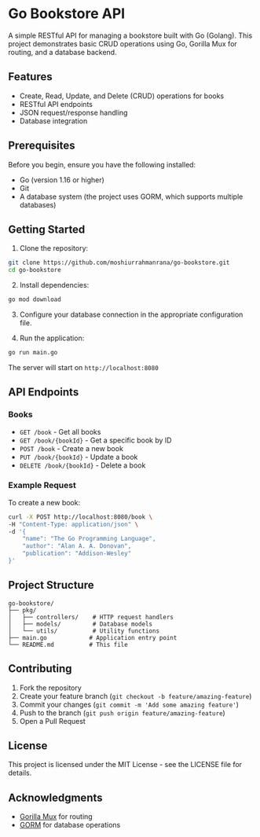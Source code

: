 # Go Bookstore API

A simple RESTful API for managing a bookstore built with Go (Golang). This project demonstrates basic CRUD operations using Go, Gorilla Mux for routing, and a database backend.

## Features

- Create, Read, Update, and Delete (CRUD) operations for books
- RESTful API endpoints
- JSON request/response handling
- Database integration

## Prerequisites

Before you begin, ensure you have the following installed:
- Go (version 1.16 or higher)
- Git
- A database system (the project uses GORM, which supports multiple databases)

## Getting Started

1. Clone the repository:
```bash
git clone https://github.com/moshiurrahmanrana/go-bookstore.git
cd go-bookstore
```

2. Install dependencies:
```bash
go mod download
```

3. Configure your database connection in the appropriate configuration file.

4. Run the application:
```bash
go run main.go
```

The server will start on `http://localhost:8080`

## API Endpoints

### Books

- `GET /book` - Get all books
- `GET /book/{bookId}` - Get a specific book by ID
- `POST /book` - Create a new book
- `PUT /book/{bookId}` - Update a book
- `DELETE /book/{bookId}` - Delete a book

### Example Request

To create a new book:
```bash
curl -X POST http://localhost:8080/book \
-H "Content-Type: application/json" \
-d '{
    "name": "The Go Programming Language",
    "author": "Alan A. A. Donovan",
    "publication": "Addison-Wesley"
}'
```

## Project Structure

```
go-bookstore/
├── pkg/
│   ├── controllers/    # HTTP request handlers
│   ├── models/         # Database models
│   └── utils/          # Utility functions
├── main.go            # Application entry point
└── README.md          # This file
```

## Contributing

1. Fork the repository
2. Create your feature branch (`git checkout -b feature/amazing-feature`)
3. Commit your changes (`git commit -m 'Add some amazing feature'`)
4. Push to the branch (`git push origin feature/amazing-feature`)
5. Open a Pull Request

## License

This project is licensed under the MIT License - see the LICENSE file for details.

## Acknowledgments

- [Gorilla Mux](https://github.com/gorilla/mux) for routing
- [GORM](https://gorm.io/) for database operations
